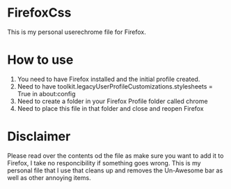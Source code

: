 # FirefoxCss
This is my personal userechrome file for Firefox.

# How to use

1) You need to have Firefox installed and the initial profile created.
2) Need to have toolkit.legacyUserProfileCustomizations.stylesheets = True in about:config
3) Need to create a folder in your Firefox Profile folder called chrome
4) Need to place this file in that folder and close and reopen Firefox


# Disclaimer

Please read over the contents od the file as make sure you want to add it to Firefox, I take no responcibility if something goes wrong.
This is my personal file that I use that cleans up and removes the Un-Awesome bar as well as other annoying items.
